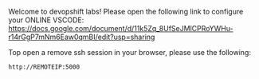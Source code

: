 Welcome to devopshift labs!
Please open the following link to configure your ONLINE VSCODE:
https://docs.google.com/document/d/11k5Zq_8UfSeJMlCPRoYWHu-r14rGgP7mNm6Eaw0qmBI/edit?usp=sharing

Top open a remove ssh session in your browser,
please use the following:

~~~
http://REMOTEIP:5000
~~~
